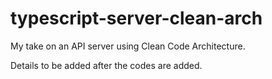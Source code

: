 # typescript-server-clean-arch
My take on an API server using Clean Code Architecture.

Details to be added after the codes are added.
